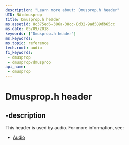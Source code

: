 ```yaml
---
description: "Learn more about: Dmusprop.h header"
UID: NA:dmusprop
title: Dmusprop.h header
ms.assetid: 8c375ed6-386a-38cc-8d32-9ad589db65cc
ms.date: 05/09/2018
keywords: ["Dmusprop.h header"]
ms.keywords: 
ms.topic: reference
tech.root: audio
f1_keywords:
 - dmusprop
 - dmusprop/dmusprop
api_name:
 - dmusprop
---
```


# Dmusprop.h header


## -description

This header is used by audio. For more information, see:

- [Audio](../_audio/index.md)

